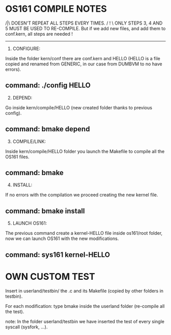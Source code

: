 # OS161 COMPILE NOTES

 /|\  DOESN'T REPEAT ALL STEPS EVERY TIMES.
/ ! \ ONLY STEPS 3, 4 AND 5 MUST BE USED TO RE-COMPILE.
But if we add new files, and add them to conf.kern, all steps are needed !

----------------------
1. CONFIGURE:

Inside the folder kern/conf there are conf.kern and HELLO (HELLO is a file copied and renamed from GENERIC, in our case from DUMBVM to no have errors).

command: ./config HELLO
----------------------
2. DEPEND:

Go inside kern/compile/HELLO (new created folder thanks to previous config).

command: bmake depend
----------------------
3. COMPILE/LINK:

Inside kern/compile/HELLO folder you launch the Makefile to compile all the OS161 files.

command: bmake
----------------------
4. INSTALL:

If no errors with the compilation we proceed creating the new kernel file.

command: bmake install
----------------------
5. LAUNCH OS161:

The previous command create a kernel-HELLO file inside os161/root folder, now we can launch OS161 with the new modifications.

command: sys161 kernel-HELLO
----------------------

# OWN CUSTOM TEST
Insert in userland/testbin/<mytest> the <mytest>.c and its Makefile (copied by other folders in testbin).

For each modification: type bmake inside the userland folder (re-compile all the test).

note: In the folder userland/testbin we have inserted the test of every single syscall (sysfork, ...).









